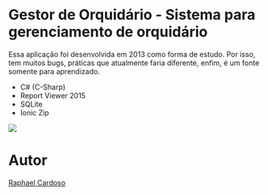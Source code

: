 # Gestor de Orquidário - Sistema para gerenciamento de orquidário

Essa aplicação foi desenvolvida em 2013 como forma de estudo. Por isso, tem muitos bugs, práticas que atualmente faria diferente, enfim, é um fonte somente para aprendizado.

- C# (C-Sharp)
- Report Viewer 2015
- SQLite
- Ionic Zip

![](screenshots/main.png)

# Autor

[Raphael Cardoso](https://www.raphaelcardoso.com.br)
